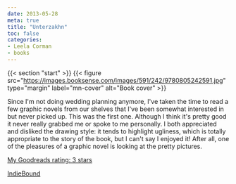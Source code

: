```yaml
---
date: 2013-05-28
meta: true
title: "Unterzakhn"
toc: false
categories:
- Leela Corman
- books
---
```


{{< section "start" >}}
{{< figure src="https://images.booksense.com/images/591/242/9780805242591.jpg" type="margin" label="mn-cover" alt="Book cover" >}}

Since I'm not doing wedding planning anymore, I've taken the time to read a few graphic novels from our shelves that I've been somewhat interested in but never picked up. This was the first one. Although I think it's pretty good it never really grabbed me or spoke to me personally. I both appreciated and disliked the drawing style: it tends to highlight ugliness, which is totally appropriate to the story of the book, but I can't say I enjoyed it! After all, one of the pleasures of a graphic novel is looking at the pretty pictures.

[My Goodreads rating: 3 stars](https://www.goodreads.com/review/show/625732008)  

[IndieBound](https://www.indiebound.org/book/9780805242591)
